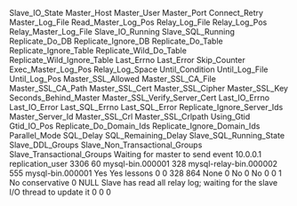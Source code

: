 Slave_IO_State	Master_Host	Master_User	Master_Port	Connect_Retry	Master_Log_File	Read_Master_Log_Pos	Relay_Log_File	Relay_Log_Pos	Relay_Master_Log_File	Slave_IO_Running	Slave_SQL_Running	Replicate_Do_DB	Replicate_Ignore_DB	Replicate_Do_Table	Replicate_Ignore_Table	Replicate_Wild_Do_Table	Replicate_Wild_Ignore_Table	Last_Errno	Last_Error	Skip_Counter	Exec_Master_Log_Pos	Relay_Log_Space	Until_Condition	Until_Log_File	Until_Log_Pos	Master_SSL_Allowed	Master_SSL_CA_File	Master_SSL_CA_Path	Master_SSL_Cert	Master_SSL_Cipher	Master_SSL_Key	Seconds_Behind_Master	Master_SSL_Verify_Server_Cert	Last_IO_Errno	Last_IO_Error	Last_SQL_Errno	Last_SQL_Error	Replicate_Ignore_Server_Ids	Master_Server_Id	Master_SSL_Crl	Master_SSL_Crlpath	Using_Gtid	Gtid_IO_Pos	Replicate_Do_Domain_Ids	Replicate_Ignore_Domain_Ids	Parallel_Mode	SQL_Delay	SQL_Remaining_Delay	Slave_SQL_Running_State	Slave_DDL_Groups	Slave_Non_Transactional_Groups	Slave_Transactional_Groups
Waiting for master to send event	10.0.0.1	replication_user	3306	60	mysql-bin.000001	328	mysql-relay-bin.000002	555	mysql-bin.000001	Yes	Yes	lessons						0		0	328	864	None		0	No						0	No	0		0			1			No				conservative	0	NULL	Slave has read all relay log; waiting for the slave I/O thread to update it	0	0	0
